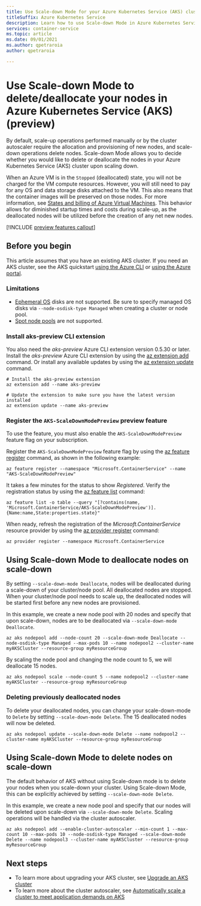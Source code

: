```yaml
---
title: Use Scale-down Mode for your Azure Kubernetes Service (AKS) cluster (preview)
titleSuffix: Azure Kubernetes Service
description: Learn how to use Scale-down Mode in Azure Kubernetes Service (AKS).
services: container-service
ms.topic: article
ms.date: 09/01/2021
ms.author: qpetraroia
author: qpetraroia

---
```


# Use Scale-down Mode to delete/deallocate your nodes in Azure Kubernetes Service (AKS) (preview)

By default, scale-up operations performed manually or by the cluster autoscaler require the allocation and provisioning of new nodes, and scale-down operations delete nodes. Scale-down Mode allows you to decide whether you would like to delete or deallocate the nodes in your Azure Kubernetes Service (AKS) cluster upon scaling down. 

When an Azure VM is in the `Stopped` (deallocated) state, you will not be charged for the VM compute resources. However, you will still need to pay for any OS and data storage disks attached to the VM. This also means that the container images will be preserved on those nodes. For more information, see [States and billing of Azure Virtual Machines][state-billing-azure-vm]. This behavior allows for diminished startup times and costs during scale-up, as the deallocated nodes will be utilized before the creation of any net new nodes.

[!INCLUDE [preview features callout](./includes/preview/preview-callout.md)]

## Before you begin

This article assumes that you have an existing AKS cluster. If you need an AKS cluster, see the AKS quickstart [using the Azure CLI][aks-quickstart-cli] or [using the Azure portal][aks-quickstart-portal].

### Limitations

- [Ephemeral OS][ephemeral-os] disks are not supported. Be sure to specify managed OS disks via `--node-osdisk-type Managed` when creating a cluster or node pool.
- [Spot node pools][spot-node-pool] are not supported.

### Install aks-preview CLI extension

You also need the *aks-preview* Azure CLI extension version 0.5.30 or later. Install the *aks-preview* Azure CLI extension by using the [az extension add][az-extension-add] command. Or install any available updates by using the [az extension update][az-extension-update] command.

```azurecli-interactive
# Install the aks-preview extension
az extension add --name aks-preview

# Update the extension to make sure you have the latest version installed
az extension update --name aks-preview
```

### Register the `AKS-ScaleDownModePreview` preview feature

To use the feature, you must also enable the `AKS-ScaleDownModePreview` feature flag on your subscription.

Register the `AKS-ScaleDownModePreview` feature flag by using the [az feature register][az-feature-register] command, as shown in the following example:

```azurecli-interactive
az feature register --namespace "Microsoft.ContainerService" --name "AKS-ScaleDownModePreview"
```

It takes a few minutes for the status to show *Registered*. Verify the registration status by using the [az feature list][az-feature-list] command:

```azurecli-interactive
az feature list -o table --query "[?contains(name, 'Microsoft.ContainerService/AKS-ScaleDownModePreview')].{Name:name,State:properties.state}"
```

When ready, refresh the registration of the *Microsoft.ContainerService* resource provider by using the [az provider register][az-provider-register] command:

```azurecli-interactive
az provider register --namespace Microsoft.ContainerService
```

## Using Scale-down Mode to deallocate nodes on scale-down

By setting `--scale-down-mode Deallocate`, nodes will be deallocated during a scale-down of your cluster/node pool. All deallocated nodes are stopped. When your cluster/node pool needs to scale up, the deallocated nodes will be started first before any new nodes are provisioned.

In this example, we create a new node pool with 20 nodes and specify that upon scale-down, nodes are to be deallocated via `--scale-down-mode Deallocate`.

```azurecli-interactive
az aks nodepool add --node-count 20 --scale-down-mode Deallocate --node-osdisk-type Managed --max-pods 10 --name nodepool2 --cluster-name myAKSCluster --resource-group myResourceGroup
```

By scaling the node pool and changing the node count to 5, we will deallocate 15 nodes.

```azurecli-interactive
az aks nodepool scale --node-count 5 --name nodepool2 --cluster-name myAKSCluster --resource-group myResourceGroup
```

### Deleting previously deallocated nodes

To delete your deallocated nodes, you can change your scale-down-mode to `Delete` by setting `--scale-down-mode Delete`. The 15 deallocated nodes will now be deleted.

```azurecli-interactive
az aks nodepool update --scale-down-mode Delete --name nodepool2 --cluster-name myAKSCluster --resource-group myResourceGroup
```

## Using Scale-down Mode to delete nodes on scale-down

The default behavior of AKS without using Scale-down mode is to delete your nodes when you scale-down your cluster. Using Scale-down Mode, this can be explicitly achieved by setting `--scale-down-mode Delete`.

In this example, we create a new node pool and specify that our nodes will be deleted upon scale-down via `--scale-down-mode Delete`. Scaling operations will be handled via the cluster autoscaler.

```azurecli-interactive
az aks nodepool add --enable-cluster-autoscaler --min-count 1 --max-count 10 --max-pods 10 --node-osdisk-type Managed --scale-down-mode Delete --name nodepool3 --cluster-name myAKSCluster --resource-group myResourceGroup
```

## Next steps

- To learn more about upgrading your AKS cluster, see [Upgrade an AKS cluster][aks-upgrade]
- To learn more about the cluster autoscaler, see [Automatically scale a cluster to meet application demands on AKS][cluster-autoscaler]

<!-- LINKS - Internal -->
[aks-quickstart-cli]: kubernetes-walkthrough.md
[aks-quickstart-portal]: kubernetes-walkthrough-portal.md
[aks-support-policies]: support-policies.md
[aks-faq]: faq.md
[az-extension-add]: /cli/azure/extension#az_extension_add
[az-extension-update]: /cli/azure/extension#az_extension_update
[az-feature-list]: /cli/azure/feature#az_feature_list
[az-feature-register]: /cli/azure/feature#az_feature_register
[az-aks-install-cli]: /cli/azure/aks#az_aks_install_cli
[az-provider-register]: /cli/azure/provider#az_provider_register
[aks-upgrade]: upgrade-cluster.md
[cluster-autoscaler]: cluster-autoscaler.md
[ephemeral-os]: cluster-configuration.md#ephemeral-os
[state-billing-azure-vm]: ../virtual-machines/states-billing.md
[spot-node-pool]: spot-node-pool.md
